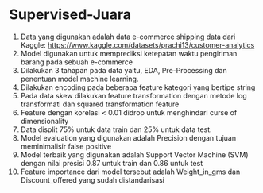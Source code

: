 # Supervised-Juara
1. Data yang digunakan adalah data e-commerce shipping data dari Kaggle: https://www.kaggle.com/datasets/prachi13/customer-analytics
2. Model digunakan untuk memprediksi ketepatan waktu pengiriman barang pada sebuah e-commerce
3. Dilakukan 3 tahapan pada data yaitu, EDA, Pre-Processing dan penentuan model machine learning.
4. Dilakukan encoding pada beberapa feature kategori yang bertipe string
5. Pada data skew dilakukan feature transformation dengan metode log transformati dan squared transformation feature
6. Feature dengan korelasi < 0.01 didrop untuk menghindari curse of dimensionality
7. Data displit 75% untuk data train dan 25% untuk data test.
8. Model evaluation yang digunakan adalah Precision dengan tujuan meminimalisir false positive
9. Model terbaik yang digunakan adalah Support Vector Machine (SVM) dengan nilai presisi 0.87 untuk train dan 0.86 untuk test
10. Feature importance dari model tersebut adalah Weight_in_gms dan Discount_offered yang sudah distandarisasi

